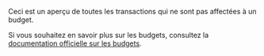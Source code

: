 Ceci est un aperçu de toutes les transactions qui ne sont pas affectées à un budget.

Si vous souhaitez en savoir plus sur les budgets, consultez la [documentation officielle sur les budgets](https://docs.firefly-iii.org/concepts/budgets).